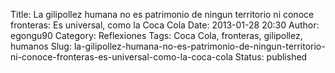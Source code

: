 Title: La gilipollez humana no es patrimonio de ningun territorio ni conoce fronteras: Es universal, como  la Coca Cola
Date: 2013-01-28 20:30
Author: egongu90
Category: Reflexiones
Tags: Coca Cola, fronteras, gilipollez, humanos
Slug: la-gilipollez-humana-no-es-patrimonio-de-ningun-territorio-ni-conoce-fronteras-es-universal-como-la-coca-cola
Status: published


